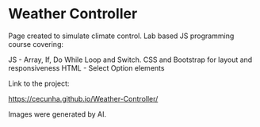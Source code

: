 # Weather Controller
 
Page created to simulate climate control.
Lab based JS programming course covering:

JS - Array, If, Do While Loop and Switch.
CSS and Bootstrap for layout and responsiveness
HTML - Select Option elements

Link to the project:

https://cecunha.github.io/Weather-Controller/

Images were generated by AI.
